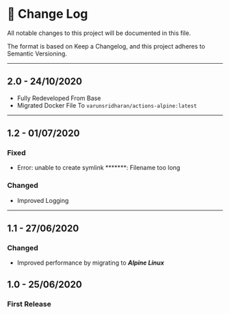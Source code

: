 # 📝  Change Log

All notable changes to this project will be documented in this file.

The format is based on Keep a Changelog, and this project adheres to Semantic Versioning.

---
## 2.0 - 24/10/2020
* Fully Redeveloped From Base
* Migrated Docker File To `varunsridharan/actions-alpine:latest`

---

## 1.2 - 01/07/2020
### Fixed
* Error: unable to create symlink *******: Filename too long

### Changed
* Improved Logging

---

## 1.1 - 27/06/2020
### Changed
* Improved performance by migrating to ***Alpine Linux***

## 1.0 - 25/06/2020
### First Release